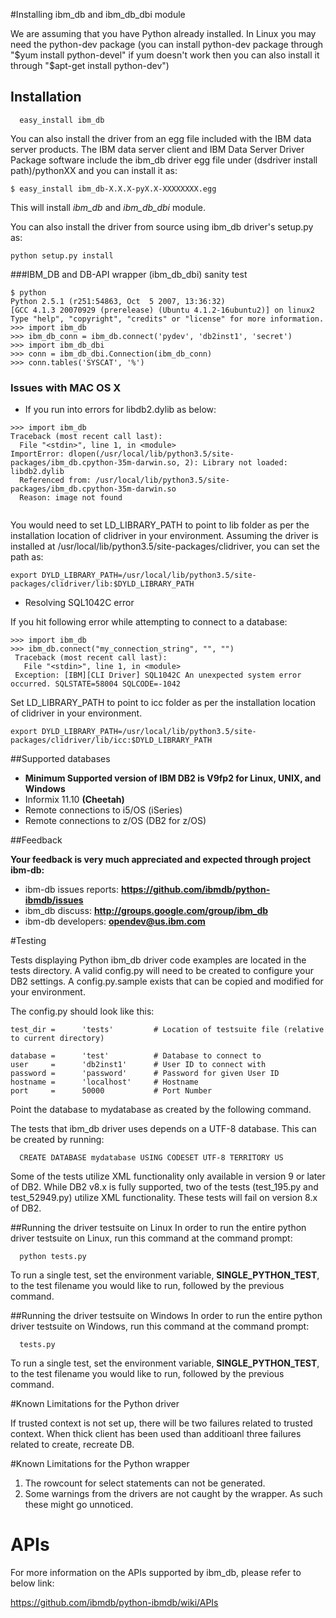 #Installing ibm_db and ibm_db_dbi module 

We are assuming that you have Python already installed. In Linux you may need the python-dev package (you can install python-dev package through "$yum install python-devel" if yum doesn't work then you can also install it through "$apt-get install python-dev")

 
## Installation 
```
  easy_install ibm_db
```
You can also install the driver from an egg file included with the IBM data server products. The IBM data server client and IBM Data Server Driver Package software include the ibm_db driver egg file under (dsdriver install  path)/pythonXX and you can install it as:

```
$ easy_install ibm_db-X.X.X-pyX.X-XXXXXXXX.egg
```
This will install *ibm_db* and *ibm_db_dbi* module.

You can also install the driver from source using ibm_db driver's setup.py as:

```
python setup.py install
```
###IBM_DB and DB-API wrapper (ibm_db_dbi) sanity test 

```
$ python
Python 2.5.1 (r251:54863, Oct  5 2007, 13:36:32)
[GCC 4.1.3 20070929 (prerelease) (Ubuntu 4.1.2-16ubuntu2)] on linux2
Type "help", "copyright", "credits" or "license" for more information.
>>> import ibm_db
>>> ibm_db_conn = ibm_db.connect('pydev', 'db2inst1', 'secret')
>>> import ibm_db_dbi
>>> conn = ibm_db_dbi.Connection(ibm_db_conn)
>>> conn.tables('SYSCAT', '%')
```
### Issues with MAC OS X
* If you run into errors for libdb2.dylib as below:

```
>>> import ibm_db
Traceback (most recent call last):
  File "<stdin>", line 1, in <module>
ImportError: dlopen(/usr/local/lib/python3.5/site-packages/ibm_db.cpython-35m-darwin.so, 2): Library not loaded: libdb2.dylib
  Referenced from: /usr/local/lib/python3.5/site-packages/ibm_db.cpython-35m-darwin.so
  Reason: image not found
  
```

You would need to set LD_LIBRARY_PATH to point to lib folder as per the installation location of clidriver in your environment. Assuming the driver is installed at /usr/local/lib/python3.5/site-packages/clidriver, you can set the path as:

```
export DYLD_LIBRARY_PATH=/usr/local/lib/python3.5/site-packages/clidriver/lib:$DYLD_LIBRARY_PATH

```

* Resolving SQL1042C error

If you hit following error while attempting to connect to a database:

```
>>> import ibm_db
>>> ibm_db.connect("my_connection_string", "", "")
 Traceback (most recent call last):
   File "<stdin>", line 1, in <module>
 Exception: [IBM][CLI Driver] SQL1042C An unexpected system error occurred. SQLSTATE=58004 SQLCODE=-1042   
```
Set LD_LIBRARY_PATH to point to icc folder as per the installation location of clidriver in your environment.

```
export DYLD_LIBRARY_PATH=/usr/local/lib/python3.5/site-packages/clidriver/lib/icc:$DYLD_LIBRARY_PATH
```

##Supported databases
 * **Minimum Supported version of IBM DB2 is V9fp2 for Linux, UNIX, and Windows**
 * Informix 11.10 **(Cheetah)**
 * Remote connections to i5/OS (iSeries)
 * Remote connections to z/OS (DB2 for z/OS)

##Feedback

**Your feedback is very much appreciated and expected through project ibm-db:**
  * ibm-db issues reports: **https://github.com/ibmdb/python-ibmdb/issues**
  * ibm_db discuss: **http://groups.google.com/group/ibm_db**
  * ibm-db developers: **opendev@us.ibm.com**


#Testing

Tests displaying Python ibm_db driver code examples are located in the tests 
directory. A valid config.py will need to be created to configure your DB2
settings. A config.py.sample exists that can be copied and modified for your
environment.

The config.py should look like this:

```
test_dir =      'tests'         # Location of testsuite file (relative to current directory)

database =      'test'          # Database to connect to
user     =      'db2inst1'      # User ID to connect with
password =      'password'      # Password for given User ID
hostname =      'localhost'     # Hostname
port     =      50000           # Port Number
```

Point the database to mydatabase as created by the following command.

The tests that ibm_db driver uses depends on a UTF-8 database.  This can be 
created by running:
```
  CREATE DATABASE mydatabase USING CODESET UTF-8 TERRITORY US
```    
Some of the tests utilize XML functionality only available in version 9 or 
later of DB2.  While DB2 v8.x is fully supported, two of the tests 
(test_195.py and test_52949.py) utilize XML functionality.  These tests will 
fail on version 8.x of DB2.

##Running the driver testsuite on Linux
  In order to run the entire python driver testsuite on Linux, run this 
  command at the command prompt:
  ```
    python tests.py
  ```  
  To run a single test, set the environment variable, **SINGLE_PYTHON_TEST**, to 
  the test filename you would like to run, followed by the previous command.
    
##Running the driver testsuite on Windows
  In order to run the entire python driver testsuite on Windows, run this 
  command at the command prompt:
  ```
    tests.py
  ```
  To run a single test, set the environment variable, **SINGLE_PYTHON_TEST**, to 
  the test filename you would like to run, followed by the previous command.


#Known Limitations for the Python driver

If trusted context is not set up, there will be two failures related to trusted context. When thick client has been used than additioanl three failures related to create, recreate DB.


#Known Limitations for the Python wrapper

1. The rowcount for select statements can not be generated.
2. Some warnings from the drivers are not caught by the wrapper.
   As such these might go unnoticed.

# APIs

For more information on the APIs supported by ibm_db, please refer to below link:

https://github.com/ibmdb/python-ibmdb/wiki/APIs
